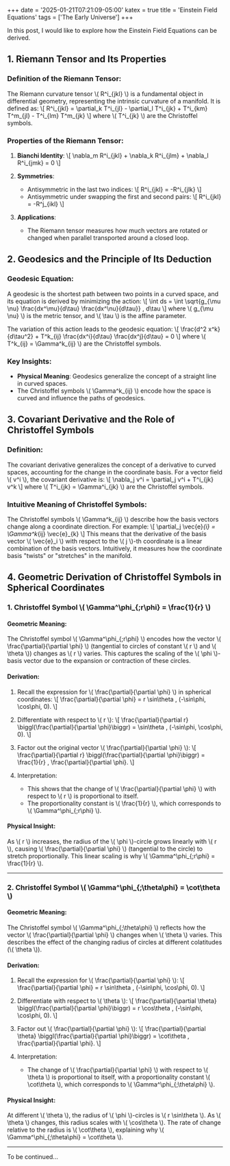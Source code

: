 +++
date = '2025-01-21T07:21:09-05:00'
katex = true
title = 'Einstein Field Equations'
tags = ['The Early Universe']
+++

In this post, I would like to explore how the Einstein Field Equations can be derived.

## 1. Riemann Tensor and Its Properties

### Definition of the Riemann Tensor:
The Riemann curvature tensor \\( R^i_{jkl} \\) is a fundamental object in differential geometry, representing the intrinsic curvature of a manifold. It is defined as:
\\[
R^i_{jkl} = \partial_k T^i_{jl} - \partial_l T^i_{jk} + T^i_{km} T^m_{jl} - T^i_{lm} T^m_{jk}
\\]
where \\( T^i_{jk} \\) are the Christoffel symbols.

### Properties of the Riemann Tensor:
1. **Bianchi Identity**:
   \\[
   \nabla_m R^i_{jkl} + \nabla_k R^i_{jlm} + \nabla_l R^i_{jmk} = 0
   \\]

2. **Symmetries**:
   - Antisymmetric in the last two indices:
     \\[
     R^i_{jkl} = -R^i_{jlk}
     \\]
   - Antisymmetric under swapping the first and second pairs:
     \\[
     R^i_{jkl} = -R^j_{ikl}
     \\]

3. **Applications**:
   - The Riemann tensor measures how much vectors are rotated or changed when parallel transported around a closed loop.


## 2. Geodesics and the Principle of Its Deduction

### Geodesic Equation:
A geodesic is the shortest path between two points in a curved space, and its equation is derived by minimizing the action:
\\[
\int ds = \int \sqrt{g_{\mu \nu} \frac{dx^\mu}{d\tau} \frac{dx^\nu}{d\tau}} \, d\tau
\\]
where \\( g_{\mu \nu} \\) is the metric tensor, and \\( \tau \\) is the affine parameter.

The variation of this action leads to the geodesic equation:
\\[
\frac{d^2 x^k}{d\tau^2} + T^k_{ij} \frac{dx^i}{d\tau} \frac{dx^j}{d\tau} = 0
\\]
where \\( T^k_{ij} = \Gamma^k_{ij} \\) are the Christoffel symbols.

### Key Insights:
- **Physical Meaning**: Geodesics generalize the concept of a straight line in curved spaces.
- The Christoffel symbols \\( \Gamma^k_{ij} \\) encode how the space is curved and influence the paths of geodesics.


## 3. Covariant Derivative and the Role of Christoffel Symbols

### Definition:
The covariant derivative generalizes the concept of a derivative to curved spaces, accounting for the change in the coordinate basis. For a vector field \\( v^i \\), the covariant derivative is:
\\[
\nabla_j v^i = \partial_j v^i + T^i_{jk} v^k
\\]
where \\( T^i_{jk} = \Gamma^i_{jk} \\) are the Christoffel symbols.

### Intuitive Meaning of Christoffel Symbols:
The Christoffel symbols \\( \Gamma^k_{ij} \\) describe how the basis vectors change along a coordinate direction. For example:
\\[
\partial_j \vec{e}_{i} = \Gamma^k_{ij} \vec{e}_{k}
\\]
This means that the derivative of the basis vector \\( \vec{e}_i \\) with respect to the \\( j \\)-th coordinate is a linear combination of the basis vectors. Intuitively, it measures how the coordinate basis "twists" or "stretches" in the manifold.


## 4. Geometric Derivation of Christoffel Symbols in Spherical Coordinates

### 1. Christoffel Symbol \\( \Gamma^\phi_{\;r\phi} = \frac{1}{r} \\)

#### Geometric Meaning:
The Christoffel symbol \\( \Gamma^\phi_{\;r\phi} \\) encodes how the vector \\( \frac{\partial}{\partial \phi} \\) (tangential to circles of constant \\( r \\) and \\( \theta \\)) changes as \\( r \\) varies. This captures the scaling of the \\( \phi \\)-basis vector due to the expansion or contraction of these circles.

#### Derivation:
1. Recall the expression for \\( \frac{\partial}{\partial \phi} \\) in spherical coordinates:
   \\[
   \frac{\partial}{\partial \phi} = r \sin\theta \, (-\sin\phi, \cos\phi, 0).
   \\]

2. Differentiate with respect to \\( r \\):
   \\[
   \frac{\partial}{\partial r} \biggl(\frac{\partial}{\partial \phi}\biggr) = \sin\theta \, (-\sin\phi, \cos\phi, 0).
   \\]

3. Factor out the original vector \\( \frac{\partial}{\partial \phi} \\):
   \\[
   \frac{\partial}{\partial r} \biggl(\frac{\partial}{\partial \phi}\biggr) = \frac{1}{r} \, \frac{\partial}{\partial \phi}.
   \\]

4. Interpretation:
   - This shows that the change of \\( \frac{\partial}{\partial \phi} \\) with respect to \\( r \\) is proportional to itself.
   - The proportionality constant is \\( \frac{1}{r} \\), which corresponds to \\( \Gamma^\phi_{\;r\phi} \\).

#### Physical Insight:
As \\( r \\) increases, the radius of the \\( \phi \\)-circle grows linearly with \\( r \\), causing \\( \frac{\partial}{\partial \phi} \\) (tangential to the circle) to stretch proportionally. This linear scaling is why \\( \Gamma^\phi_{\;r\phi} = \frac{1}{r} \\).

---

### 2. Christoffel Symbol \\( \Gamma^\phi_{\;\theta\phi} = \cot\theta \\)

#### Geometric Meaning:
The Christoffel symbol \\( \Gamma^\phi_{\;\theta\phi} \\) reflects how the vector \\( \frac{\partial}{\partial \phi} \\) changes when \\( \theta \\) varies. This describes the effect of the changing radius of circles at different colatitudes (\\( \theta \\)).

#### Derivation:
1. Recall the expression for \\( \frac{\partial}{\partial \phi} \\):
   \\[
   \frac{\partial}{\partial \phi} = r \sin\theta \, (-\sin\phi, \cos\phi, 0).
   \\]

2. Differentiate with respect to \\( \theta \\):
   \\[
   \frac{\partial}{\partial \theta} \biggl(\frac{\partial}{\partial \phi}\biggr) = r \cos\theta \, (-\sin\phi, \cos\phi, 0).
   \\]

3. Factor out \\( \frac{\partial}{\partial \phi} \\):
   \\[
   \frac{\partial}{\partial \theta} \biggl(\frac{\partial}{\partial \phi}\biggr) = \cot\theta \, \frac{\partial}{\partial \phi}.
   \\]

4. Interpretation:
   - The change of \\( \frac{\partial}{\partial \phi} \\) with respect to \\( \theta \\) is proportional to itself, with a proportionality constant \\( \cot\theta \\), which corresponds to \\( \Gamma^\phi_{\;\theta\phi} \\).

#### Physical Insight:
At different \\( \theta \\), the radius of \\( \phi \\)-circles is \\( r \sin\theta \\). As \\( \theta \\) changes, this radius scales with \\( \cos\theta \\). The rate of change relative to the radius is \\( \cot\theta \\), explaining why \\( \Gamma^\phi_{\;\theta\phi} = \cot\theta \\).


---
To be continued...